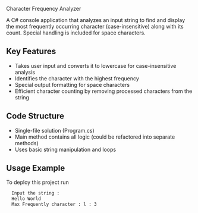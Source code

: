 
Character Frequency Analyzer

A C# console application that analyzes an input string to find and display the most frequently occurring character (case-insensitive) along with its count. Special handling is included for space characters.


## Key Features

 - Takes user input and converts it to lowercase for case-insensitive analysis
 - Identifies the character with the highest frequency
 - Special output formatting for space characters
 - Efficient character counting by removing processed characters from the string

## Code Structure

- Single-file solution (Program.cs)
- Main method contains all logic (could be refactored into separate methods)
- Uses basic string manipulation and loops



## Usage Example

To deploy this project run

```bash
  Input the string : 
  Hello World
  Max Frequently character : l : 3
```


